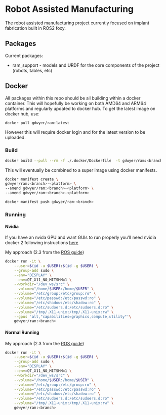 # Robot Assisted Manufacturing

The robot assisted manufacturing project currently focused on implant fabrication built in ROS2 foxy.

## Packages

Current packages:  

* ram_support - models and URDF for the core components of the project (robots, tables, etc)

## Docker

All packages within this repo should be all building within a docker container.
This will hopefully be working on both AMD64 and ARM64 platforms and regularly updated to docker hub.
To get the latest image on docker hub, use:  

```bash
docker pull gdwyer/ram:latest
```

However this will require docker login and for the latest version to be uploaded.

### Build

```bash
docker build --pull --rm -f ./.docker/Dockerfile  -t gdwyer/ram:<branch>-<platform> .
```

This will eventually be combined to a super image using docker manifests.  

```bash
docker manifest create \
gdwyer/ram:<branch>-<platform> \
--amend gdwyer/ram:<branch>-<platform> \
--amend gdwyer/ram:<branch>-<platform>

docker manifest push gdwyer/ram:<branch>
```

### Running

#### Nvidia

If you have an nvida GPU and want GUIs to run properly you'll need nvidia docker 2 following instructions [here](https://docs.nvidia.com/datacenter/cloud-native/container-toolkit/install-guide.html)

My approach (2.3 from the [ROS guide](http://wiki.ros.org/docker/Tutorials/GUI))

```bash
docker run -it \
    --user=$(id -u $USER):$(id -g $USER) \
    --group-add sudo \
    --env="DISPLAY" \
    --env=QT_X11_NO_MITSHM=1 \
    --workdir="/dev_ws/src" \
    --volume="/home/$USER:/home/$USER" \
    --volume="/etc/group:/etc/group:ro" \
    --volume="/etc/passwd:/etc/passwd:ro" \
    --volume="/etc/shadow:/etc/shadow:ro" \
    --volume="/etc/sudoers.d:/etc/sudoers.d:ro" \
    --volume="/tmp/.X11-unix:/tmp/.X11-unix:rw" \
    --gpus 'all,"capabilities=graphics,compute,utility"'\
    gdwyer/ram:<branch>
```

#### Normal Running

My approach (2.3 from the [ROS guide](http://wiki.ros.org/docker/Tutorials/GUI))

```bash
docker run -it \
    --user=$(id -u $USER):$(id -g $USER) \
    --group-add sudo \
    --env="DISPLAY" \
    --env=QT_X11_NO_MITSHM=1 \
    --workdir="/dev_ws/src" \
    --volume="/home/$USER:/home/$USER" \
    --volume="/etc/group:/etc/group:ro" \
    --volume="/etc/passwd:/etc/passwd:ro" \
    --volume="/etc/shadow:/etc/shadow:ro" \
    --volume="/etc/sudoers.d:/etc/sudoers.d:ro" \
    --volume="/tmp/.X11-unix:/tmp/.X11-unix:rw" \
    gdwyer/ram:<branch>
```

